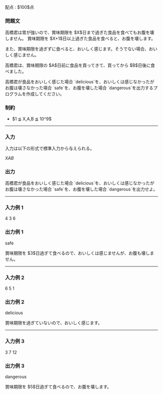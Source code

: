 
<div>

<span>

<span>

<p>
配点 : $100$点
</p>

<div>

<section>

### **問題文**

<p>
高橋君は胃が強いので、賞味期限を $X$日まで過ぎた食品を食べてもお腹を壊しません。
賞味期限を $X+1$日以上過ぎた食品を食べると、お腹を壊します。
</p>

<p>
また、賞味期限を過ぎずに食べると、おいしく感じます。そうでない場合、おいしく感じません。
</p>

<p>
高橋君は、賞味期限の $A$日前に食品を買ってきて、買ってから $B$日後に食べました。
</p>

<p>
高橋君が食品をおいしく感じた場合 `delicious`を、おいしくは感じなかったがお腹は壊さなかった場合 `safe`を、お腹を壊した場合 `dangerous`を出力するプログラムを作成してください。
</p>

</section>

</div>

<div>

<section>

### **制約**

<ul>

<li>
$1 ≦ X,A,B ≦ 10^9$
</li>

</ul>

</section>

</div>

---

<div>

<div>

<section>

### **入力**

<p>
入力は以下の形式で標準入力から与えられる。
</p>

<div>

$X$$A$$B$
</div>

</section>

</div>

<div>

<section>

### **出力**

<p>
高橋君が食品をおいしく感じた場合 `delicious`を、おいしくは感じなかったがお腹は壊さなかった場合 `safe`を、お腹を壊した場合 `dangerous`を出力せよ。
</p>

</section>

</div>

</div>

---

<div>

<section>

### **入力例 1**

<div>

4 3 6

</div>

</section>

</div>

<div>

<section>

### **出力例 1**

<div>

safe

</div>

<p>
賞味期限を $3$日過ぎて食べるので、おいしくは感じませんが、お腹も壊しません。
</p>

</section>

</div>

---

<div>

<section>

### **入力例 2**

<div>

6 5 1

</div>

</section>

</div>

<div>

<section>

### **出力例 2**

<div>

delicious

</div>

<p>
賞味期限を過ぎていないので、おいしく感じます。
</p>

</section>

</div>

---

<div>

<section>

### **入力例 3**

<div>

3 7 12

</div>

</section>

</div>

<div>

<section>

### **出力例 3**

<div>

dangerous

</div>

<p>
賞味期限を $5$日過ぎて食べるので、お腹を壊します。
</p>

</section>

</div>

</span>

</span>

</div>
